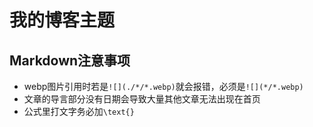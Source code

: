 # 我的博客主题

## Markdown注意事项

* webp图片引用时若是`![](./*/*.webp)`就会报错，必须是`![](*/*.webp)`
* 文章的导言部分没有日期会导致大量其他文章无法出现在首页
* 公式里打文字务必加`\text{}`
